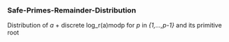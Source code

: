 ### Safe-Primes-Remainder-Distribution

Distribution of _a_ + discrete log_r(a)modp for _p_ in _{1,...,p-1}_ and its primitive root
